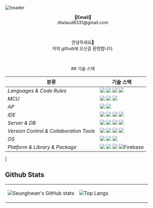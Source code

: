 ![header](https://capsule-render.vercel.app/api?type=waving&color=0000FF&height=300&section=header&text=Seunghwan's%20GitHub%20&fontSize=60&desc=Welcome!&descAlignY=64&descAlign=67&fontColor=FFFFFF)

<p align="center">
<Strong>📧Email📧</Strong><br>dlwlaud8331@gmail.com<br>

</p>

<br>

<p align="center">
안녕하세요👐<br>
저의 github에 오신걸 환영합니다.
</p>

<br>

<p align="center">
## 기술 스택

| <center>분류</center> |<center>기술 스택</center>|
| :-------------------- | :-------------------------------------------------------------------------------------------------------------------------------------------------------------------------------------------------------------------------------------------------------------------------------------------------------------------------------------------------------------------------------------------------------------------------------------------- |
| *Languages & Code Rules*|<img src="https://img.shields.io/badge/C-A8B9CC?style=flat-square&logo=Coursera&logoColor=white"/> <img src="https://img.shields.io/badge/C++-00599C?style=flat-square&logo=C%2B%2B&logoColor=white"/> <img src="https://img.shields.io/badge/Java-007396.svg?&style=flat-square&logo=Java&logoColor=white"/> <img src="https://img.shields.io/badge/Python-3776AB?style=flat-square&logo=Python&logoColor=white"/> |
| *MCU*| <img src="https://img.shields.io/badge/ESP32-E7352C?style=flat-square&logo=Espressif&logoColor=white"/> <img src="https://img.shields.io/badge/Arduino-00979D?style=flat-square&logo=arduino&logoColor=white"/> <img src="https://img.shields.io/badge/STM32-03234B?style=flat-square&logo=STMicroelectronics&logoColor=white"/>
| *AP*| <img src="https://img.shields.io/badge/Raspberry Pi-A22846?style=flat-square&logo=Raspberry Pi&logoColor=white"/> <img src="https://img.shields.io/badge/Jetson Nano-76B900?style=flat-square&logo=NVIDIA&logoColor=white"/> |
| *IDE*| <img src="https://img.shields.io/badge/Visual Studio-5C2D91?style=flat-square&logo=Visual Studio&logoColor=white"/> <img src="https://img.shields.io/badge/Eclipse%20IDE-2C2255.svg?&style=flat-square&logo=Eclipse%20IDE&logoColor=white"/> <img src = "https://img.shields.io/badge/AndroidStudio-3DDC84?style=flat-square&logo=Python&logoColor=white"> <img src="https://img.shields.io/badge/Jupyter Notebook-F37626?style=flat-square&logo=Jupyter&logoColor=white"/>|
| *Server & DB*|<img src="https://img.shields.io/badge/Apache-D22128?style=flat-square&logo=Apache&logoColor=white"/> <img src="https://img.shields.io/badge/PHP-777BB4?style=flat-square&logo=PHP&logoColor=white"/> <img src="https://img.shields.io/badge/MySQL-4479A1?style=flat-square&logo=MySQL&logoColor=white"/> <img src="https://img.shields.io/badge/MariaDB-003545?style=flat-square&logo=MariaDB&logoColor=white"/>|
| *Version Control & Collaboration Tools*| <img src="https://img.shields.io/badge/Git-F05032?style=flat-square&logo=Git&logoColor=white"/> <img src="https://img.shields.io/badge/GitHub-181717?style=flat-square&logo=GitHub&logoColor=white"/> <img src="https://img.shields.io/badge/Google Docs-4285F4?style=flat-square&logo=google&logoColor=white"/> <img src="https://img.shields.io/badge/Notion-000000?style=flat-square&logo=Notion&logoColor=white"/>|
| *OS*|<img src="https://img.shields.io/badge/Windows10-0078D6?style=flat-square&logo=Windows&logoColor=white"/> <img src="https://img.shields.io/badge/Linux-181717?style=flat-square&logo=linux&logoColor=black"/> <img src="https://img.shields.io/badge/Ubuntu-E95420?style=flat-square&logo=Ubuntu&logoColor=white"/> |
| *Platform & Library & Package*|<img src="https://img.shields.io/badge/ROS-22314E?style=flat-square&logo=ROS&logoColor=white"/> <img src="https://img.shields.io/badge/OpenCV-5C3EE8?style=flat-square&logo=OpenCV&logoColor=white"/> <img src="https://img.shields.io/badge/Google Colab-FCC624?style=flat-square&logo=Google Colab&logoColor=white"/> ![Firebase](https://img.shields.io/badge/Firebase-%23039BE5.svg?style=flat-square&logo=firebase)
|
<br>

## Github Stats  
<table><tr><td valign="top" width="50%">

![Seunghwan's GitHub stats](https://github-readme-stats.vercel.app/api?username=seunghwankk&show_icons=true&theme=tokyonight)

</td><td valign="top" width="50%">

![Top Langs](https://github-readme-stats.vercel.app/api/top-langs/?username=seunghwankk&layout=compact&theme=gotham)

</td></tr></table>  

<br/>

